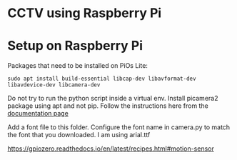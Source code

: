 # CCTV using Raspberry Pi 



# Setup on Raspberry Pi

Packages that need to be installed on PiOs Lite:

```
sudo apt install build-essential libcap-dev libavformat-dev libavdevice-dev libcamera-dev
```

Do not try to run the python script inside a virtual env. Install picamera2 package using apt and not pip. Follow the instructions here from the [documentation page](https://pypi.org/project/picamera2/)

Add a font file to this folder. Configure the font name in camera.py to match the font that you downloaded. I am using arial.ttf


https://gpiozero.readthedocs.io/en/latest/recipes.html#motion-sensor